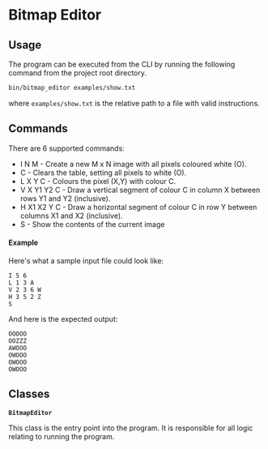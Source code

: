 # Bitmap Editor

## Usage

The program can be executed from the CLI by running the following command from the project root directory.
```bash
bin/bitmap_editor examples/show.txt
```
where `examples/show.txt` is the relative path to a file with valid instructions.


## Commands

There are 6 supported commands:
* I N M - Create a new M x N image with all pixels coloured white (O).
* C - Clears the table, setting all pixels to white (O).
* L X Y C - Colours the pixel (X,Y) with colour C.
* V X Y1 Y2 C - Draw a vertical segment of colour C in column X between rows Y1 and Y2 (inclusive).
* H X1 X2 Y C - Draw a horizontal segment of colour C in row Y between columns X1 and X2 (inclusive).
* S - Show the contents of the current image

#### Example
Here's what a sample input file could look like:
```
I 5 6
L 1 3 A
V 2 3 6 W
H 3 5 2 Z
S
```

And here is the expected output:
```
OOOOO
OOZZZ
AWOOO
OWOOO
OWOOO
OWOOO
```


## Classes

**`BitmapEditor`**

This class is the entry point into the program. It is responsible for all logic relating to running the program.
